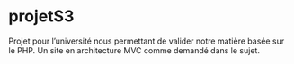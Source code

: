 # projetS3

Projet pour l’université nous permettant de valider notre matière basée sur le PHP. Un site en architecture MVC comme demandé dans le sujet.

